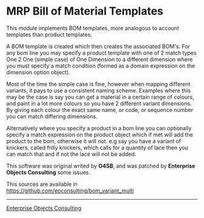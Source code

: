 MRP Bill of Material Templates
==============================

This module implements BOM templates, more analogous to account templates than product templates.

A BOM template is created which then creates the associated BOM's. For any bom line you may specify a 
product template with one of 2 match types One 2 One (simple case) of One Dimension to a different dimension
where you must specify a match condition (formed as a domain expression on the dimension option object).

Most of the time the simple case is fine, however when mapping different variants, it pays to use a consistent naming
scheme.  Examples where this may be the case is say you can get a material in a certain range of colours, and paint in 
a lot more colours so you have 2 different variant dimensions.  By giving each colour the exact same name, or code, or
sequence number you can match differing dimensions.

Alternatively where you specify a product in a bom line you can optionally specify a match expression on the
product object which if met will add the product to the bom, otherwise it will not.  e.g say you have a variant of
knickers, called frilly knickers, which calls for a quantity of lace then you can match that and if not the lace will
not be added.

This software was original writed by **O4SB**, and was patched by **Enterprise Objects Consulting** some issues.

This sources are available in https://github.com/eoconsulting/bom_variant_multi

__________

[Enterprise Objects Consulting](http://www.eoconsulting.com.ar)
